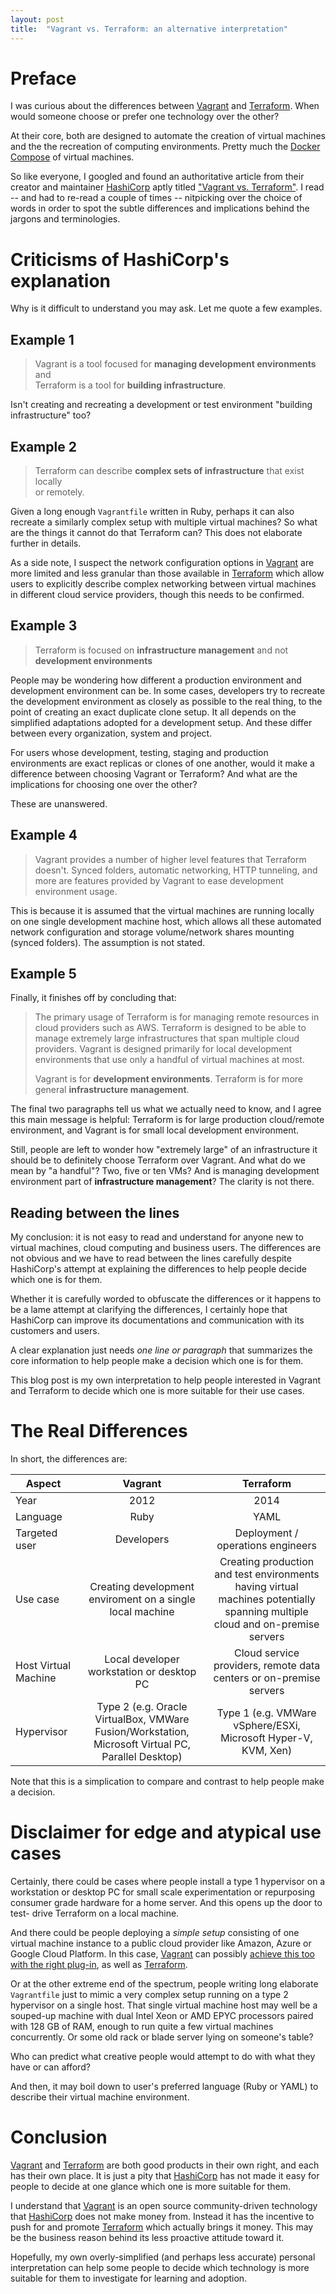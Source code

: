 ```yaml
---
layout: post
title:  "Vagrant vs. Terraform: an alternative interpretation"
---
```


# Preface

I was curious about the differences between [Vagrant][vagrant] and 
[Terraform][terraform]. When would someone choose or prefer one technology over 
the other?

At their core, both are designed to automate the creation of virtual machines 
and the the recreation of computing environments. Pretty much the 
[Docker Compose][docker-compose] of virtual machines.

So like everyone, I googled and found an authoritative article from their 
creator and maintainer [HashiCorp][hashi-corp] aptly titled 
["Vagrant vs. Terraform"][vagrant-vs-terraform]. I read -- and had to re-read a 
couple of times -- nitpicking over the choice of words in order to spot the 
subtle differences and implications behind the jargons and terminologies.

# Criticisms of HashiCorp's explanation

Why is it difficult to understand you may ask. Let me quote a few examples.

## Example 1

> Vagrant is a tool focused for **managing development environments** and  
> Terraform is a tool for **building infrastructure**.

Isn't creating and recreating a development or test environment "building 
infrastructure" too?

## Example 2

> Terraform can describe **complex sets of infrastructure** that exist locally  
> or remotely.

Given a long enough `Vagrantfile` written in Ruby, perhaps it can also recreate
a similarly complex setup with multiple virtual machines? So what are the things
it cannot do that Terraform can? This does not elaborate further in details.

As a side note, I suspect the network configuration options in 
[Vagrant][vagrant] are more limited and less granular than those available in 
[Terraform][terraform] which allow users to explicitly describe complex 
networking between virtual machines in different cloud service providers, though
this needs to be confirmed. 

## Example 3

> Terraform is focused on **infrastructure management** and not 
> **development environments**

People may be wondering how different a production environment and development 
environment can be. In some cases, developers try to recreate the development 
environment as closely as possible to the real thing, to the point of creating 
an exact duplicate clone setup. It all depends on the simplified adaptations
adopted for a development setup. And these differ between every organization, 
system and project.

For users whose development, testing, staging and production environments are
exact replicas or clones of one another, would it make a difference between 
choosing Vagrant or Terraform? And what are the implications for choosing one 
over the other?

These are unanswered.

## Example 4

> Vagrant provides a number of higher level features that Terraform doesn't. 
> Synced folders, automatic networking, HTTP tunneling, and more are features 
> provided by Vagrant to ease development environment usage.

This is because it is assumed that the virtual machines are running locally on 
one single development machine host, which allows all these automated network
configuration and storage volume/network shares mounting (synced folders). The
assumption is not stated.

## Example 5

Finally, it finishes off by concluding that:

> The primary usage of Terraform is for managing remote resources in cloud 
> providers such as AWS. Terraform is designed to be able to manage extremely 
> large infrastructures that span multiple cloud providers. Vagrant is designed 
> primarily for local development environments that use only a handful of 
> virtual machines at most.
>   
> Vagrant is for **development environments**. Terraform is for more general 
> **infrastructure management**.

The final two paragraphs tell us what we actually need to know, and I agree this
main message is helpful: Terraform is for large production cloud/remote 
environment, and Vagrant is for small local development environment. 

Still, people are left to wonder how "extremely large" of an infrastructure it 
should be to definitely choose Terraform over Vagrant. And what do we mean by 
"a handful"? Two, five or ten VMs? And is managing development environment part
of **infrastructure management**? The clarity is not there.

## Reading between the lines

My conclusion: it is not easy to read and understand for anyone new to virtual 
machines, cloud computing and business users. The differences are not obvious
and we have to read between the lines carefully despite HashiCorp's attempt at
explaining the differences to help people decide which one is for them. 

Whether it is carefully worded to obfuscate the differences or it happens to be 
a lame attempt at clarifying the differences, I certainly hope that HashiCorp 
can improve its documentations and communication with its customers and users.

A clear explanation just needs *one line or paragraph* that summarizes the core 
information to help people make a decision which one is for them.

This blog post is my own interpretation to help people interested in Vagrant and
Terraform to decide which one is more suitable for their use cases.

# The Real Differences

In short, the differences are:

| Aspect               |                                             **Vagrant**                                            |                                                        **Terraform**                                                         |
|----------------------|:--------------------------------------------------------------------------------------------------:|:----------------------------------------------------------------------------------------------------------------------------:|
| Year                 | 2012                                                                                               | 2014                                                                                                                         |
| Language             | Ruby                                                                                               | YAML                                                                                                                         |
| Targeted user        | Developers                                                                                         | Deployment / operations engineers                                                                                            |
| Use case             | Creating development enviroment on a single local machine                                          | Creating production and test environments having virtual machines potentially spanning multiple cloud and on-premise servers |
| Host Virtual Machine | Local developer workstation or desktop PC                                                          | Cloud service providers, remote data centers or on-premise servers                                                           |
| Hypervisor           | Type 2 (e.g. Oracle VirtualBox, VMWare Fusion/Workstation, Microsoft Virtual PC, Parallel Desktop) | Type 1 (e.g. VMWare vSphere/ESXi, Microsoft Hyper-V, KVM, Xen)                                                               |

Note that this is a simplication to compare and contrast to help people make a 
decision.

# Disclaimer for edge and atypical use cases

Certainly, there could be cases where people install a type 1 hypervisor on a 
workstation or desktop PC for small scale experimentation or repurposing 
consumer grade hardware for a home server. And this opens up the door to test-
drive Terraform on a local machine.

And there could be people deploying a *simple setup* consisting of one virtual 
machine instance to a public cloud provider like Amazon, Azure or Google Cloud
Platform. In this case, [Vagrant][vagrant] can possibly
[achieve this too with the right plug-in][vagrant-aws], as well as 
[Terraform][terraform].

Or at the other extreme end of the spectrum, people writing long elaborate 
`Vagrantfile` just to mimic a very complex setup running on a type 2 hypervisor 
on a single host. That single virtual machine host may well be a souped-up 
machine with dual Intel Xeon or AMD EPYC processors paired with 128 GB of RAM, 
enough to run quite a few virtual machines concurrently. Or some old rack or 
blade server lying on someone's table?

Who can predict what creative people would attempt to do with what they have or 
can afford?

And then, it may boil down to user's preferred language (Ruby or YAML) to 
describe their virtual machine environment.

# Conclusion

[Vagrant][vagrant] and [Terraform][terraform] are both good products in their 
own right, and each has their own place. It is just a pity that 
[HashiCorp][hashi-corp] has not made it easy for people to decide at one glance
which one is more suitable for them.

I understand that [Vagrant][vagrant] is an open source community-driven 
technology that [HashiCorp][hashi-corp] does not make money from. Instead it has
the incentive to push for and promote [Terraform][terraform] which actually 
brings it money. This may be the business reason behind its less proactive 
attitude toward it.

Hopefully, my own overly-simplified (and perhaps less accurate) personal 
interpretation can help some people to decide which technology is more suitable 
for them to investigate for learning and adoption.

[vagrant]: https://www.vagrantup.com/
[terraform]: https://www.hashicorp.com/products/terraform
[docker-compose]: https://docs.docker.com/compose/
[hashi-corp]: https://www.hashicorp.com/
[vagrant-vs-terraform]: https://developer.hashicorp.com/vagrant/intro/vs/terraform
[vagrant-aws]: https://devops.com/devops-primer-using-vagrant-with-aws/